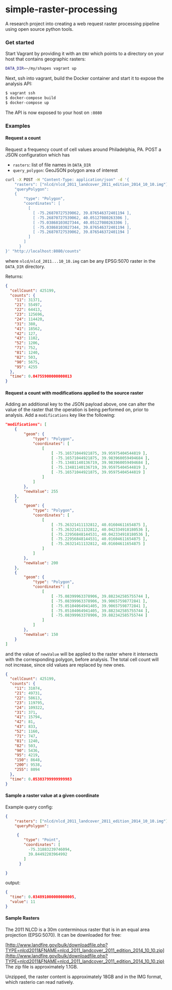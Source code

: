 # simple-raster-processing
A research project into creating a web request raster processing pipeline using open source python tools.

### Get started
Start Vagrant by providing it with an `ENV` which points to a directory on your host that contains geographic rasters:
```bash
DATA_DIR=~/my/shapes vagrant up
```

Next, ssh into vagrant, build the Docker container and start it to expose the analysis API:
```bash
$ vagrant ssh
$ docker-compose build
$ docker-compose up
```
The API is now exposed to your host on `:8080`

### Examples
#### Request a count

Request a frequency count of cell values around Philadelphia, PA. POST a JSON configuration which has
- `rasters`: list of file names in `DATA_DIR`
- `query_polygon`: GeoJSON polygon area of interest

```bash
curl -X POST -H "Content-Type: application/json" -d '{
    "rasters": ["nlcd/nlcd_2011_landcover_2011_edition_2014_10_10.img"],
    "queryPolygon": 
    {
        "type": "Polygon",
        "coordinates": [
          [
            [ -75.26870727539062, 39.876546372401194 ],
            [ -75.26870727539062, 40.05127080263306 ],
            [ -75.03868103027344, 40.05127080263306 ],
            [ -75.03868103027344, 39.876546372401194 ],
            [ -75.26870727539062, 39.876546372401194 ]
          ]
        ]
      }
}' "http://localhost:8080/counts"
```

where `nlcd/nlcd_2011...10_10.img` can be any EPSG:5070 raster in the `DATA_DIR` directory.

Returns:

```json
{
  "cellCount": 425199,
  "counts": {
    "11": 31371,
    "21": 55497,
    "22": 64413,
    "23": 125696,
    "24": 114420,
    "31": 380,
    "41": 18562,
    "42": 127,
    "43": 1102,
    "52": 1206,
    "71": 752,
    "81": 1240,
    "82": 503,
    "90": 5675,
    "95": 4255
  },
  "time": 0.04755900000000013
}
```

#### Request a count with modifications applied to the source raster
Adding an additional key to the JSON payload above, one can alter the value of the raster that the operation is being performed on, prior to analysis.  Add a `modifications` key like the following:
```json
"modifications": [
    {
        "geom": {
            "type": "Polygon",
            "coordinates": [
                [
                    [ -75.16571044921875, 39.95975404544819 ],
                    [ -75.16571044921875, 39.983960059494684 ],
                    [ -75.13481140136719, 39.983960059494684 ],
                    [ -75.13481140136719, 39.95975404544819 ],
                    [ -75.16571044921875, 39.95975404544819 ]
                ]
            ]
        },
        "newValue": 255
    },
    {
        "geom": {
            "type": "Polygon",
            "coordinates": [
                [
                    [ -75.26321411132812, 40.01604611654875 ],
                    [ -75.26321411132812, 40.042334918180536 ],
                    [ -75.22956848144531, 40.042334918180536 ],
                    [ -75.22956848144531, 40.01604611654875 ],
                    [ -75.26321411132812, 40.01604611654875 ]
                ]
            ]
        },
        "newValue": 200
    },
    {
        "geom": {
            "type": "Polygon",
            "coordinates": [
                [
                    [ -75.08399963378906, 39.882342585755744 ],
                    [ -75.08399963378906, 39.90657598772841 ],
                    [ -75.05104064941405, 39.90657598772841 ],
                    [ -75.05104064941405, 39.882342585755744 ],
                    [ -75.08399963378906, 39.882342585755744 ]
                ]
            ]
        },
        "newValue": 150
    }
]
```

and the value of `newValue` will be applied to the raster where it intersects with the corresponding polygon, before analysis.  The total cell count will not increase, since old values are replaced by new ones.

```json
{
  "cellCount": 425199,
  "counts": {
    "11": 31074,
    "21": 49731,
    "22": 58613,
    "23": 119795,
    "24": 109322,
    "31": 371,
    "41": 15794,
    "42": 81,
    "43": 833,
    "52": 1160,
    "71": 747,
    "81": 1240,
    "82": 503,
    "90": 5436,
    "95": 4219,
    "150": 8648,
    "200": 9538,
    "255": 8094
  },
  "time": 0.05383799999999983
}
```

#### Sample a raster value at a given coordinate
Example query config:
```json
{
    "rasters": ["nlcd/nlcd_2011_landcover_2011_edition_2014_10_10.img"],
    "queryPolygon":

     {
        "type": "Point",
        "coordinates": [
          -75.31883239746094,
          39.84492203964992
        ]
      }

}
```
output:

```json
{
  "time": 0.034891000000000005,
  "value": 11
}
```

#### Sample Rasters
The 2011 NLCD is a 30m conterminous raster that is in an equal area projection (EPSG:5070).  It can be downloaded for free:

[http://www.landfire.gov/bulk/downloadfile.php?TYPE=nlcd2011&FNAME=nlcd_2011_landcover_2011_edition_2014_10_10.zip](http://www.landfire.gov/bulk/downloadfile.php?TYPE=nlcd2011&FNAME=nlcd_2011_landcover_2011_edition_2014_10_10.zip)
The zip file is approximately 1.1GB.

Unzipped, the raster content is approximately 18GB and in the IMG format, which rasterio can read natively.
